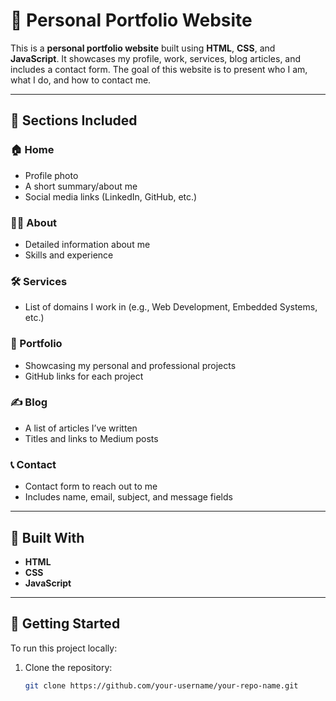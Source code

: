 # 💼 Personal Portfolio Website

This is a **personal portfolio website** built using **HTML**, **CSS**, and **JavaScript**. It showcases my profile, work, services, blog articles, and includes a contact form. The goal of this website is to present who I am, what I do, and how to contact me.

---

## 📂 Sections Included

### 🏠 Home
- Profile photo
- A short summary/about me
- Social media links (LinkedIn, GitHub, etc.)

### 👨‍💻 About
- Detailed information about me
- Skills and experience

### 🛠️ Services
- List of domains I work in (e.g., Web Development, Embedded Systems, etc.)

### 📁 Portfolio
- Showcasing my personal and professional projects
- GitHub links for each project

### ✍️ Blog
- A list of articles I’ve written
- Titles and links to Medium posts

### 📞 Contact
- Contact form to reach out to me
- Includes name, email, subject, and message fields

---

## 🧰 Built With

- **HTML**
- **CSS**
- **JavaScript**

---

## 🚀 Getting Started

To run this project locally:

1. Clone the repository:
   ```bash
   git clone https://github.com/your-username/your-repo-name.git
